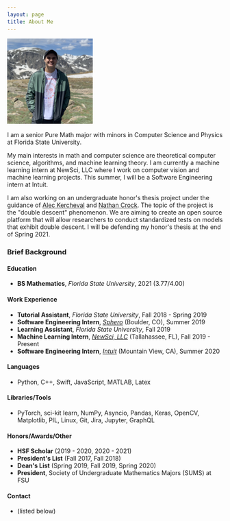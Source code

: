 ```yaml
---
layout: page
title: About Me
---
```


<img src="media/me.jpg" alt="me" style="width:200px;"/>


I am a senior Pure Math major with minors in Computer Science and Physics at Florida State University.

My main interests in math and computer science are theoretical computer science, algorithms, and machine learning theory. I am currently a machine learning intern at NewSci, LLC where I work on computer vision and machine learning projects. This summer, I will be a Software Engineering intern at Intuit.

I am also working on an undergraduate honor's thesis project under the guidance of [Alec Kercheval](https://www.math.fsu.edu/~kercheva/) and [Nathan Crock](https://www.sc.fsu.edu/people?uid=ndc08). The topic of the project is the "double descent" phenomenon. We are aiming to create an open source platform that will allow researchers to conduct standardized tests on models that exhibit double descent. I will be defending my honor's thesis at the end of Spring 2021.

### Brief Background

#### Education
* **BS Mathematics**, *Florida State University*, 2021 (3.77/4.00)

#### Work Experience
* **Tutorial Assistant**, *Florida State University*, Fall 2018 - Spring 2019
* **Software Engineering Intern**, *[Sphero](https://sphero.com/)* (Boulder, CO), Summer 2019
* **Learning Assistant**, *Florida State University*, Fall 2019
* **Machine Learning Intern**, *[NewSci, LLC](newsci.ai)* (Tallahassee, FL), Fall 2019 - Present
* **Software Engineering Intern**, *[Intuit](https://www.intuit.com/)* (Mountain View, CA), Summer 2020

#### Languages
* Python, C++, Swift, JavaScript, MATLAB, Latex

#### Libraries/Tools
* PyTorch, sci-kit learn, NumPy, Asyncio, Pandas, Keras, OpenCV, Matplotlib, PIL, Linux, Git, Jira, Jupyter, GraphQL

#### Honors/Awards/Other
* **HSF Scholar** (2019 - 2020, 2020 - 2021)
* **President's List** (Fall 2017, Fall 2018)
* **Dean's List** (Spring 2019, Fall 2019, Spring 2020)
* **President**, Society of Undergraduate Mathematics Majors (SUMS) at FSU

#### Contact
* (listed below)
